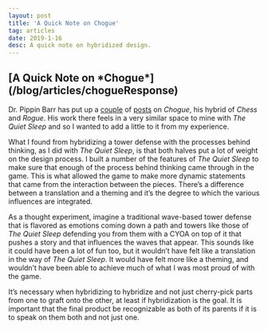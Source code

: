 ```yaml
---
layout: post
title: 'A Quick Note on Chogue'
tag: articles
date: 2019-1-16
desc: A quick note on hybridized design.
---
```

<h2>[A Quick Note on *Chogue*](/blog/articles/chogueResponse)</h2>

Dr. Pippin Barr has put up a [couple](https://www.pippinbarr.com/words/2018/06/12/not-new-project-chogue.html) of [posts](https://www.pippinbarr.com/words/2018/06/21/hail-to-the-king.html) on *Chogue*, his hybrid of *Chess* and *Rogue*. His work there feels in a very similar space to mine with *The Quiet Sleep* and so I wanted to add a little to it from my experience.


What I found from hybridizing a tower defense with the processes behind thinking, as I did with *The Quiet Sleep*, is that both halves put a lot of weight on the design process. I built a number of the features of *The Quiet Sleep* to make sure that enough of the process behind thinking came through in the game. This is what allowed the game to make more dynamic statements that came from the interaction between the pieces. There’s a difference between a translation and a theming and it’s the degree to which the various influences are integrated.


As a thought experiment, imagine a traditional wave-based tower defense that is flavored as emotions coming down a path and towers like those of *The Quiet Sleep* defending you from them with a CYOA on top of it that pushes a story and that influences the waves that appear. This sounds like it could have been a lot of fun too, but it wouldn’t have felt like a translation in the way of *The Quiet Sleep*. It would have felt more like a theming, and wouldn’t have been able to achieve much of what I was most proud of with the game.


It’s necessary when hybridizing to hybridize and not just cherry-pick parts from one to graft onto the other, at least if hybridization is the goal. It is important that the final product be recognizable as both of its parents if it is to speak on them both and not just one.

